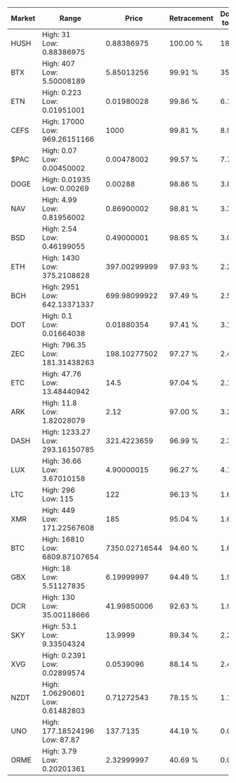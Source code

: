 | Market | Range | Price| Retracement | Doubles to 50% |
| --- | --- | --- | --- | --- |
| HUSH | High: 31<br />Low: 0.88386975 | 0.88386975 | 100.00 % | 18.04 |
| BTX | High: 407<br />Low: 5.50008189 | 5.85013256 | 99.91 % | 35.26 |
| ETN | High: 0.223<br />Low: 0.01951001 | 0.01980028 | 99.86 % | 6.12 |
| CEFS | High: 17000<br />Low: 969.26151166 | 1000 | 99.81 % | 8.98 |
| $PAC | High: 0.07<br />Low: 0.00450002 | 0.00478002 | 99.57 % | 7.79 |
| DOGE | High: 0.01935<br />Low: 0.00269 | 0.00288 | 98.86 % | 3.83 |
| NAV | High: 4.99<br />Low: 0.81956002 | 0.86900002 | 98.81 % | 3.34 |
| BSD | High: 2.54<br />Low: 0.46199055 | 0.49000001 | 98.65 % | 3.06 |
| ETH | High: 1430<br />Low: 375.2108628 | 397.00299999 | 97.93 % | 2.27 |
| BCH | High: 2951<br />Low: 642.13371337 | 699.98099922 | 97.49 % | 2.57 |
| DOT | High: 0.1<br />Low: 0.01664038 | 0.01880354 | 97.41 % | 3.10 |
| ZEC | High: 796.35<br />Low: 181.31438263 | 198.10277502 | 97.27 % | 2.47 |
| ETC | High: 47.76<br />Low: 13.48440942 | 14.5 | 97.04 % | 2.11 |
| ARK | High: 11.8<br />Low: 1.82028079 | 2.12 | 97.00 % | 3.21 |
| DASH | High: 1233.27<br />Low: 293.16150785 | 321.4223659 | 96.99 % | 2.37 |
| LUX | High: 36.66<br />Low: 3.67010158 | 4.90000015 | 96.27 % | 4.12 |
| LTC | High: 296<br />Low: 115 | 122 | 96.13 % | 1.68 |
| XMR | High: 449<br />Low: 171.22567608 | 185 | 95.04 % | 1.68 |
| BTC | High: 16810<br />Low: 6809.87107654 | 7350.02716544 | 94.60 % | 1.61 |
| GBX | High: 18<br />Low: 5.51127835 | 6.19999997 | 94.49 % | 1.90 |
| DCR | High: 130<br />Low: 35.00118666 | 41.99850006 | 92.63 % | 1.96 |
| SKY | High: 53.1<br />Low: 9.33504324 | 13.9999 | 89.34 % | 2.23 |
| XVG | High: 0.2391<br />Low: 0.02899574 | 0.0539096 | 88.14 % | 2.49 |
| NZDT | High: 1.06290601<br />Low: 0.61482803 | 0.71272543 | 78.15 % | 1.18 |
| UNO | High: 177.18524196<br />Low: 87.87 | 137.7135 | 44.19 % | 0.00 |
| ORME | High: 3.79<br />Low: 0.20201361 | 2.32999997 | 40.69 % | 0.00 |
